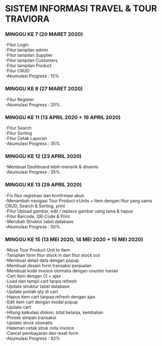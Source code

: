 # SISTEM INFORMASI TRAVEL & TOUR TRAVIORA

### MINGGU KE 7 (20 MARET 2020) ###
-Fitur Login <br>
-Fitur tampilan admin <br>
-Fitur tampilan Supplier <br>
-Fitur tampilan Customers <br>
-Fitur tampilan Product <br>
-Fitur CRUD <br>
-Akumulasi Progress : 15% <br>

### MINGGU KE 8 (27 MARET 2020) ###
-Fitur Register <br>
-Akumulasi Progress : 20% <br>

### MINGGU KE 11 (13 APRIL 2020 + 19 APRIL 2020) ###
-Fitur Search <br>
-Fitur Sorting <br>
-Fitur Cetak Laporan <br>
-Akumulasi Progress : 35% <br>

### MINGGU KE 12 (23 APRIL 2020) ###
-Membuat Dashboard lebih menarik & dinamis <br>
-Akumulasi Progress : 35% <br>

### MINGGU KE 13 (29 APRIL 2020) ###
-Fix fitur registrasi dan konfirmasi akun <br>
-Menambah navigasi Tour Product->Units + Item dengan fitur yang sama CRUD, Search & Sorting, print <br>
-Fitur Upload gambar, edit / replace gambar yang lama & hapus <br>
-Fitur Barcode, QR-Code & Print <br>
-Merubah Struktur tabel database <br>
-Akumulasi Progress : 50% <br>

### MINGGU KE 15 (13 MEI 2020, 14 MEI 2020 + 15 MEI 2020) ###
-Move Tour Product Unit to Item <br>
-Tampilan form fitur stock in dan fitur stock out<br>
-Membuat detail data dengan popup<br>
-Membuat desain form transaksi penjualan<br>
-Membuat kode invoice otomatis dengan counter harian<br>
-Cart item dengan CI + ajax<br>
-Load dan tampil cart tanpa refresh<br>
-Update struktur tabel database<br>
-Update jumlah qty di cart<br>
-Hapus item cart tanpaa refresh dengan ajax<br>
-Edit item cart dengan modal popup<br>
-Update cart<br>
-Hitung kalkulasi diskon, total belanja, kembalian<br>
-Proses simpan transaksi<br>
-Update stock otomatis<br>
-Halaman cetak struk nota invoice<br>
-Cancel pembayaran dan reset form<br>
-Akumulasi Progress : 92% <br>

